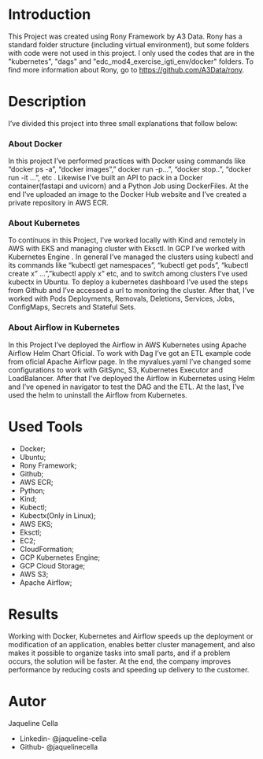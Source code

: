 # Introduction
This Project was created using Rony Framework by A3 Data. Rony has a standard folder structure (including virtual environment), but some folders with code were not used in this project. I only used the codes that are in the "kubernetes", "dags" and "edc_mod4_exercise_igti_env/docker" folders. To find more information about Rony, go to https://github.com/A3Data/rony.
# Description
I’ve divided this project into three small explanations that follow below:
### About Docker
In this project I’ve performed practices with Docker using  commands  like “docker ps -a”,  “docker images”,” docker run -p...”, “docker stop..”, “docker run -it ...”, etc . Likewise I’ve built an API to pack in a Docker container(fastapi and uvicorn) and a Python Job using DockerFiles. At the end I’ve uploaded an image to the Docker Hub website and  I’ve created a private repository in AWS ECR.
### About Kubernetes
To contínuos in this Project, I’ve worked locally with Kind and remotely in AWS with EKS and managing cluster with Eksctl. In GCP I’ve worked with Kubernetes Engine . In general I’ve managed the clusters using kubectl and its commands like “kubectl get namespaces”, “kubectl get pods”, “kubectl create x” ...”,”kubectl apply x” etc, and to switch among clusters I’ve used kubectx in Ubuntu. To deploy a kubernetes dashboard I’ve used the steps from Github and I’ve accessed a url to monitoring the cluster. After that, I’ve worked with Pods Deployments, Removals, Deletions, Services, Jobs, ConfigMaps, Secrets and Stateful Sets.
### About Airflow in Kubernetes
In this Project I’ve deployed the Airflow in AWS Kubernetes using Apache Airflow Helm Chart Oficial. To work with Dag I’ve got an ETL example code from oficial Apache Airflow page. In the myvalues.yaml I’ve changed some configurations to work with GitSync, S3, Kubernetes Executor and LoadBalancer. After that I’ve deployed the Airflow in Kubernetes using Helm and I’ve opened in navigator to test the DAG and the ETL. At the last, I’ve used the helm to uninstall the Airflow from Kubernetes.
# Used Tools

*	Docker;
*	Ubuntu;
*	Rony Framework;
*	Github;
*	AWS ECR;
*	Python;
*	Kind;
*	Kubectl;
*	Kubectx(Only in Linux);
*	AWS EKS;
*	Eksctl;
*	EC2;
*	CloudFormation;
*	GCP Kubernetes Engine;
*	GCP Cloud Storage;
*	AWS S3;
*	Apache Airflow;

# Results
Working with Docker, Kubernetes and Airflow speeds up the deployment or modification of an application, enables better cluster management, and also makes it possible to organize tasks into small parts, and if a problem occurs, the solution will be faster. At the end, the company improves performance by reducing costs and speeding up delivery to the customer.

# Autor
Jaqueline Cella
*	Linkedin- @jaqueline-cella
*	Github- @jaquelinecella

